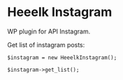 # Heeelk Instagram

WP plugin for API Instagram.

Get list of instagram posts:

`$instagram = new HeeelkInstagram();`

`$instagram->get_list();`

